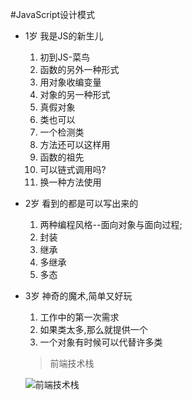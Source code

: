 #JavaScript设计模式
* 1岁 我是JS的新生儿
    1. 初到JS-菜鸟
    2. 函数的另外一种形式
    3. 用对象收编变量
    4. 对象的另一种形式
    5. 真假对象
    6. 类也可以
    7. 一个检测类
    8. 方法还可以这样用
    9. 函数的祖先
    10. 可以链式调用吗?
    11. 换一种方法使用
* 2岁 看到的都是可以写出来的
    1. 两种编程风格--面向对象与面向过程;
    2. 封装
    3. 继承
    4. 多继承
    5. 多态
* 3岁 神奇的魔术,简单又好玩
    1. 工作中的第一次需求
    2. 如果类太多,那么就提供一个
    3. 一个对象有时候可以代替许多类
    > 前端技术栈

    ![前端技术栈](WechatIMG.png)